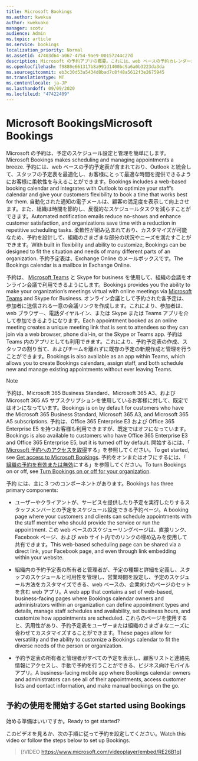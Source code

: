 ```yaml
---
title: Microsoft Bookings
ms.author: kwekua
author: kwekuako
manager: scotv
audience: Admin
ms.topic: article
ms.service: bookings
localization_priority: Normal
ms.assetid: 47403d64-a067-4754-9ae9-00157244c27d
description: Microsoft の予約アプリの概要。これには、web ベースの予約カレンダーが含まれており、従業員の予定表を最適化するために Outlook と統合して、予定を予約するための柔軟性を顧客に提供します。
ms.openlocfilehash: f9880e661317b8a991d1400bc9a6a0b3223da3da
ms.sourcegitcommit: eb3c30d53a5434d8bad7c8f48a5612f3e2675945
ms.translationtype: MT
ms.contentlocale: ja-JP
ms.lasthandoff: 09/09/2020
ms.locfileid: "47422409"
---
```

# <a name="microsoft-bookings"></a><span data-ttu-id="7ee8a-103">Microsoft Bookings</span><span class="sxs-lookup"><span data-stu-id="7ee8a-103">Microsoft Bookings</span></span>

<span data-ttu-id="7ee8a-104">Microsoft の予約は、予定のスケジュール設定と管理を簡単にします。</span><span class="sxs-lookup"><span data-stu-id="7ee8a-104">Microsoft Bookings makes scheduling and managing appointments a breeze.</span></span> <span data-ttu-id="7ee8a-105">予約には、web ベースの予約予定表が含まれており、Outlook と統合して、スタッフの予定表を最適化し、お客様にとって最適な時間を提供できるようにお客様に柔軟性を与えることができます。</span><span class="sxs-lookup"><span data-stu-id="7ee8a-105">Bookings includes a web-based booking calendar and integrates with Outlook to optimize your staff’s calendar and give your customers flexibility to book a time that works best for them.</span></span> <span data-ttu-id="7ee8a-106">自動化された通知の電子メールは、顧客の満足度を表示して向上させます。また、組織は時間を節約し、反復的なスケジュールタスクを減らすことができます。</span><span class="sxs-lookup"><span data-stu-id="7ee8a-106">Automated notification emails reduce no-shows and enhance customer satisfaction, and organizations save time with a reduction in repetitive scheduling tasks.</span></span> <span data-ttu-id="7ee8a-107">柔軟性が組み込まれており、カスタマイズが可能なため、予約を設計して、組織のさまざまな部分の状況やニーズを満たすことができます。</span><span class="sxs-lookup"><span data-stu-id="7ee8a-107">With built in flexibility and ability to customize, Bookings can be designed to fit the situation and needs of many different parts of an organization.</span></span> <span data-ttu-id="7ee8a-108">予約予定表は、Exchange Online のメールボックスです。</span><span class="sxs-lookup"><span data-stu-id="7ee8a-108">The Bookings calendar is a mailbox in Exchange Online.</span></span>

<span data-ttu-id="7ee8a-109">予約は、 [Microsoft Teams](https://support.microsoft.com/office/overview-of-the-bookings-app-in-teams-7b8569e1-0c8a-444e-b712-d9968b05110b) と Skype for business を使用して、組織の会議をオンライン会議で利用できるようにします。</span><span class="sxs-lookup"><span data-stu-id="7ee8a-109">Bookings provides you the ability to make your organization’s meetings virtual with online meetings via [Microsoft Teams](https://support.microsoft.com/office/overview-of-the-bookings-app-in-teams-7b8569e1-0c8a-444e-b712-d9968b05110b) and Skype for Business.</span></span> <span data-ttu-id="7ee8a-110">オンライン会議として予約された各予定は、参加者に送信される一意の会議リンクを作成します。これにより、参加者は、web ブラウザー、電話ダイヤルイン、または Skype または Teams アプリを介して参加できるようになります。</span><span class="sxs-lookup"><span data-stu-id="7ee8a-110">Each appointment booked as an online meeting creates a unique meeting link that is sent to attendees so they can join via a web browser, phone dial-in, or the Skype or Teams app.</span></span> <span data-ttu-id="7ee8a-111">予約は Teams 内のアプリとしても利用できます。これにより、予約予定表の作成、スタッフの割り当て、およびチームを離れずに既存の予定の新規作成と管理を行うことができます。</span><span class="sxs-lookup"><span data-stu-id="7ee8a-111">Bookings is also available as an app within Teams, which allows you to create Bookings calendars, assign staff, and both schedule new and manage existing appointments without ever leaving Teams.</span></span>

> [!NOTE]
> <span data-ttu-id="7ee8a-112">予約は、Microsoft 365 Business Standard、Microsoft 365 A3、および Microsoft 365 A5 サブスクリプションを使用しているお客様に対して、既定ではオンになっています。</span><span class="sxs-lookup"><span data-stu-id="7ee8a-112">Bookings is on by default for customers who have the Microsoft 365 Business Standard, Microsoft 365 A3, and Microsoft 365 A5 subscriptions.</span></span> <span data-ttu-id="7ee8a-113">予約は、Office 365 Enterprise E3 および Office 365 Enterprise E5 を持つお客様も利用できますが、既定ではオフになっています。</span><span class="sxs-lookup"><span data-stu-id="7ee8a-113">Bookings is also available to customers who have Office 365 Enterprise E3 and Office 365 Enterprise E5, but it is turned off by default.</span></span> <span data-ttu-id="7ee8a-114">開始するには、「 [Microsoft 予約へのアクセスを取得](get-access.md)する」を参照してください。</span><span class="sxs-lookup"><span data-stu-id="7ee8a-114">To get started, see [Get access to Microsoft Bookings](get-access.md).</span></span> <span data-ttu-id="7ee8a-115">予約をオンまたはオフにするには、「 [組織の予約を有効または無効](turn-bookings-on-or-off.md)にする」を参照してください。</span><span class="sxs-lookup"><span data-stu-id="7ee8a-115">To turn Bookings on or off, see [Turn Bookings on or off for your organization](turn-bookings-on-or-off.md).</span></span>

<span data-ttu-id="7ee8a-116">予約 には、主に 3 つのコンポーネントがあります。</span><span class="sxs-lookup"><span data-stu-id="7ee8a-116">Bookings has three primary components:</span></span>

- <span data-ttu-id="7ee8a-117">ユーザーやクライアントが、サービスを提供したり予定を実行したりするスタッフメンバーとの予定をスケジュール設定できる予約ページ。</span><span class="sxs-lookup"><span data-stu-id="7ee8a-117">A booking page where your customers and clients can schedule appointments with the staff member who should provide the service or run the appointment.</span></span> <span data-ttu-id="7ee8a-118">この web ベースのスケジューリングページは、直接リンク、Facebook ページ、および web サイト内でのリンクの埋め込みを使用して共有できます。</span><span class="sxs-lookup"><span data-stu-id="7ee8a-118">This web-based scheduling page can be shared via a direct link, your Facebook page, and even through link embedding within your website.</span></span>

- <span data-ttu-id="7ee8a-119">組織内の予約予定表の所有者と管理者が、予定の種類と詳細を定義し、スタッフのスケジュールと可用性を管理し、営業時間を設定し、予定のスケジュール方法をカスタマイズできる、web ベースの、企業向けのページのセットを含む web アプリ。</span><span class="sxs-lookup"><span data-stu-id="7ee8a-119">A web app that contains a set of web-based, business-facing pages where Bookings calendar owners and administrators within an organization can define appointment types and details, manage staff schedules and availability, set business hours, and customize how appointments are scheduled.</span></span> <span data-ttu-id="7ee8a-120">これらのページを使用すると、汎用性があり、予約予定表をユーザーまたは組織のさまざまなニーズに合わせてカスタマイズすることができます。</span><span class="sxs-lookup"><span data-stu-id="7ee8a-120">These pages allow for versatility and the ability to customize a Bookings calendar to fit the diverse needs of the person or organization.</span></span>

- <span data-ttu-id="7ee8a-121">予約予定表の所有者と管理者がすべての予定を表示し、顧客リストと連絡先情報にアクセスし、手動で予約を行うことができる、ビジネス向けモバイルアプリ。</span><span class="sxs-lookup"><span data-stu-id="7ee8a-121">A business-facing mobile app where Bookings calendar owners and administrators can see all of their appointments, access customer lists and contact information, and make manual bookings on the go.</span></span>

## <a name="get-started-using-bookings"></a><span data-ttu-id="7ee8a-122">予約の使用を開始する</span><span class="sxs-lookup"><span data-stu-id="7ee8a-122">Get started using Bookings</span></span>

<span data-ttu-id="7ee8a-123">始める準備はいいですか。</span><span class="sxs-lookup"><span data-stu-id="7ee8a-123">Ready to get started?</span></span>

<span data-ttu-id="7ee8a-124">このビデオを見るか、次の手順に従って予約を設定してください。</span><span class="sxs-lookup"><span data-stu-id="7ee8a-124">Watch this video or follow the steps below to set up Bookings.</span></span>

> [!VIDEO https://www.microsoft.com/videoplayer/embed/RE26B1q]
